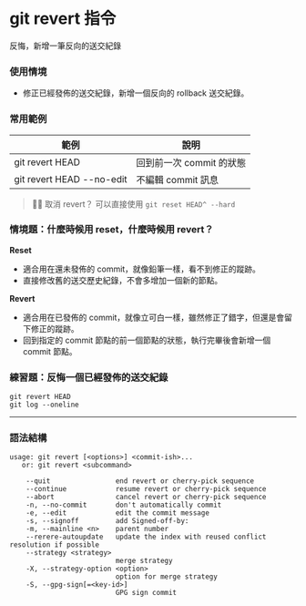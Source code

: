 # git revert 指令

反悔，新增一筆反向的送交紀錄

### 使用情境

- 修正已經發佈的送交紀錄，新增一個反向的 rollback 送交紀錄。

### 常用範例

| 範例                      | 說明                     |
| ------------------------- | ------------------------ |
| git revert HEAD           | 回到前一次 commit 的狀態 |
| git revert HEAD --no-edit | 不編輯 commit 訊息       |

> 🤔 取消 revert？ 可以直接使用 `git reset HEAD^ --hard`

### 情境題：什麼時候用 reset，什麼時候用 revert？

**Reset**

- 適合用在還未發佈的 commit，就像鉛筆一樣，看不到修正的蹤跡。
- 直接修改舊的送交歷史紀錄，不會多增加一個新的節點。

**Revert**

- 適合用在已發佈的 commit，就像立可白一樣，雖然修正了錯字，但還是會留下修正的蹤跡。
- 回到指定的 commit 節點的前一個節點的狀態，執行完畢後會新增一個 commit 節點。

### 練習題：反悔一個已經發佈的送交紀錄

```
git revert HEAD
git log --oneline
```

---

### 語法結構

```
usage: git revert [<options>] <commit-ish>...
   or: git revert <subcommand>

    --quit                end revert or cherry-pick sequence
    --continue            resume revert or cherry-pick sequence
    --abort               cancel revert or cherry-pick sequence
    -n, --no-commit       don't automatically commit
    -e, --edit            edit the commit message
    -s, --signoff         add Signed-off-by:
    -m, --mainline <n>    parent number
    --rerere-autoupdate   update the index with reused conflict resolution if possible
    --strategy <strategy>
                          merge strategy
    -X, --strategy-option <option>
                          option for merge strategy
    -S, --gpg-sign[=<key-id>]
                          GPG sign commit
```
